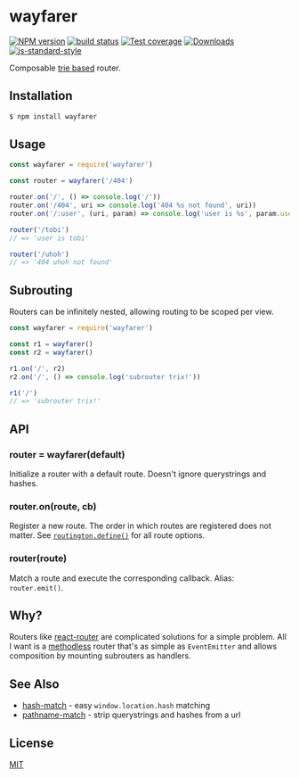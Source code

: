 # wayfarer
[![NPM version][npm-image]][npm-url]
[![build status][travis-image]][travis-url]
[![Test coverage][coveralls-image]][coveralls-url]
[![Downloads][downloads-image]][downloads-url]
[![js-standard-style][standard-image]][standard-url]

Composable [trie based](https://github.com/jonathanong/routington/) router.

## Installation
```bash
$ npm install wayfarer
```

## Usage
```js
const wayfarer = require('wayfarer')

const router = wayfarer('/404')

router.on('/', () => console.log('/'))
router.on('/404', uri => console.log('404 %s not found', uri))
router.on('/:user', (uri, param) => console.log('user is %s', param.user))

router('/tobi')
// => 'user is tobi'

router('/uhoh')
// => '404 uhoh not found'
```

## Subrouting
Routers can be infinitely nested, allowing routing to be scoped per view.
```js
const wayfarer = require('wayfarer')

const r1 = wayfarer()
const r2 = wayfarer()

r1.on('/', r2)
r2.on('/', () => console.log('subrouter trix!'))

r1('/')
// => 'subrouter trix!'
```

## API
### router = wayfarer(default)
Initialize a router with a default route. Doesn't ignore querystrings and hashes.

### router.on(route, cb)
Register a new route. The order in which routes are registered does not matter.
See [`routington.define()`](https://github.com/pillarjs/routington#nodes-node--routerdefineroute)
for all route options.

### router(route)
Match a route and execute the corresponding callback. Alias: `router.emit()`.

## Why?
Routers like [react-router](https://github.com/rackt/react-router) are
complicated solutions for a simple problem. All I want is a
[methodless](http://www.w3.org/Protocols/rfc2616/rfc2616-sec9.html) router
that's as simple as `EventEmitter` and allows composition by mounting
subrouters as handlers.

## See Also
- [hash-match](https://github.com/sethvincent/hash-match) - easy `window.location.hash` matching
- [pathname-match](https://github.com/yoshuawuyts/pathname-match) - strip querystrings and hashes from a url

## License
[MIT](https://tldrlegal.com/license/mit-license)

[npm-image]: https://img.shields.io/npm/v/wayfarer.svg?style=flat-square
[npm-url]: https://npmjs.org/package/wayfarer
[travis-image]: https://img.shields.io/travis/yoshuawuyts/wayfarer.svg?style=flat-square
[travis-url]: https://travis-ci.org/yoshuawuyts/wayfarer
[coveralls-image]: https://img.shields.io/coveralls/yoshuawuyts/wayfarer.svg?style=flat-square
[coveralls-url]: https://coveralls.io/r/yoshuawuyts/wayfarer?branch=master
[downloads-image]: http://img.shields.io/npm/dm/wayfarer.svg?style=flat-square
[downloads-url]: https://npmjs.org/package/wayfarer
[standard-image]: https://img.shields.io/badge/code%20style-standard-brightgreen.svg?style=flat-square
[standard-url]: https://github.com/feross/standard
